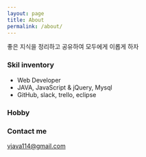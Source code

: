 ```yaml
---
layout: page
title: About
permalink: /about/
---
```


좋은 지식을 정리하고 공유하여 모두에게 이롭게 하자


### Skil inventory

- Web Developer
- JAVA, JavaScript & jQuery, Mysql
- GitHub, slack, trello, eclipse


### Hobby 


### Contact me

[vjava114@gmail.com](mailto:vjava114@gmail.com)
